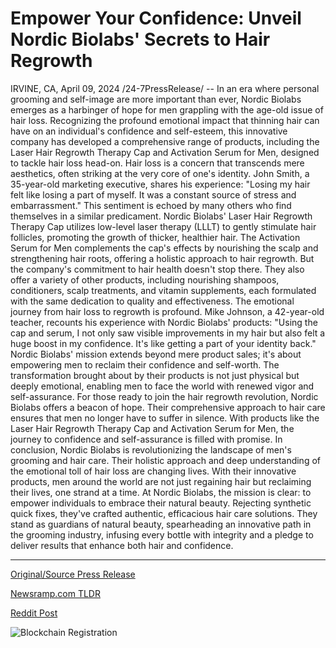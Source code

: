 # Empower Your Confidence: Unveil Nordic Biolabs' Secrets to Hair Regrowth

IRVINE, CA, April 09, 2024 /24-7PressRelease/ -- In an era where personal grooming and self-image are more important than ever, Nordic Biolabs emerges as a harbinger of hope for men grappling with the age-old issue of hair loss. Recognizing the profound emotional impact that thinning hair can have on an individual's confidence and self-esteem, this innovative company has developed a comprehensive range of products, including the Laser Hair Regrowth Therapy Cap and Activation Serum for Men, designed to tackle hair loss head-on.  Hair loss is a concern that transcends mere aesthetics, often striking at the very core of one's identity. John Smith, a 35-year-old marketing executive, shares his experience: "Losing my hair felt like losing a part of myself. It was a constant source of stress and embarrassment." This sentiment is echoed by many others who find themselves in a similar predicament.  Nordic Biolabs' Laser Hair Regrowth Therapy Cap utilizes low-level laser therapy (LLLT) to gently stimulate hair follicles, promoting the growth of thicker, healthier hair. The Activation Serum for Men complements the cap's effects by nourishing the scalp and strengthening hair roots, offering a holistic approach to hair regrowth.  But the company's commitment to hair health doesn't stop there. They also offer a variety of other products, including nourishing shampoos, conditioners, scalp treatments, and vitamin supplements, each formulated with the same dedication to quality and effectiveness.  The emotional journey from hair loss to regrowth is profound. Mike Johnson, a 42-year-old teacher, recounts his experience with Nordic Biolabs' products: "Using the cap and serum, I not only saw visible improvements in my hair but also felt a huge boost in my confidence. It's like getting a part of your identity back."  Nordic Biolabs' mission extends beyond mere product sales; it's about empowering men to reclaim their confidence and self-worth. The transformation brought about by their products is not just physical but deeply emotional, enabling men to face the world with renewed vigor and self-assurance.  For those ready to join the hair regrowth revolution, Nordic Biolabs offers a beacon of hope. Their comprehensive approach to hair care ensures that men no longer have to suffer in silence. With products like the Laser Hair Regrowth Therapy Cap and Activation Serum for Men, the journey to confidence and self-assurance is filled with promise.  In conclusion, Nordic Biolabs is revolutionizing the landscape of men's grooming and hair care. Their holistic approach and deep understanding of the emotional toll of hair loss are changing lives. With their innovative products, men around the world are not just regaining hair but reclaiming their lives, one strand at a time.  At Nordic Biolabs, the mission is clear: to empower individuals to embrace their natural beauty. Rejecting synthetic quick fixes, they've crafted authentic, efficacious hair care solutions. They stand as guardians of natural beauty, spearheading an innovative path in the grooming industry, infusing every bottle with integrity and a pledge to deliver results that enhance both hair and confidence. 

---

[Original/Source Press Release](https://www.24-7pressrelease.com/press-release/509897/empower-your-confidence-unveil-nordic-biolabs-secrets-to-hair-regrowth)
                    

[Newsramp.com TLDR](None) 



[Reddit Post](https://www.reddit.com/r/HealthCareNewsInfo/comments/1bzm13s/nordic_biolabs_revolutionizing_mens_hair_regrowth/) 



![Blockchain Registration](https://cdn.newsramp.app/24-7PressRelease/qrcode/244/9/jazzzaIb.webp)